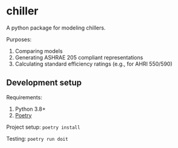 chiller
=======

A python package for modeling chillers.

Purposes:

1. Comparing models
2. Generating ASHRAE 205 compliant representations
3. Calculating standard efficiency ratings (e.g., for AHRI 550/590)

Development setup
-----------------

Requirements:

1. Python 3.8+
2. [Poetry](https://python-poetry.org/)

Project setup: `poetry install`

Testing: `poetry run doit`
